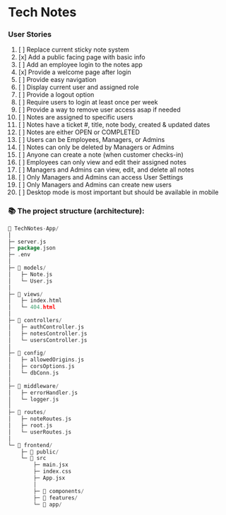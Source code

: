 # Tech Notes




### User Stories

1. [ ] Replace current sticky note system
2. [x] Add a public facing page with basic info 
3. [ ] Add an employee login to the notes app 
4. [x] Provide a welcome page after login 
5. [ ] Provide easy navigation
6. [ ] Display current user and assigned role 
7. [ ] Provide a logout option 
8. [ ] Require users to login at least once per week
9. [ ] Provide a way to remove user access asap if needed 
10. [ ] Notes are assigned to specific users 
11. [ ] Notes have a ticket #, title, note body, created & updated dates
12. [ ] Notes are either OPEN or COMPLETED 
13. [ ] Users can be Employees, Managers, or Admins 
14. [ ] Notes can only be deleted by Managers or Admins 
15. [ ] Anyone can create a note (when customer checks-in)
16. [ ] Employees can only view and edit their assigned notes  
17. [ ] Managers and Admins can view, edit, and delete all notes 
18. [ ] Only Managers and Admins can access User Settings 
19. [ ] Only Managers and Admins can create new users 
20. [ ] Desktop mode is most important but should be available in mobile 

### 📚 The project structure (architecture):

```go
📁 TechNotes-App/
│
├─ server.js
├─ package.json
├─ .env
│
├─ 📁 models/
│   ├─ Note.js
│   └─ User.js
│
├─ 📁 views/
│   ├─ index.html
│   └─ 404.html
│
├─ 📁 controllers/
│   ├─ authController.js
│   ├─ notesController.js
│   └─ usersController.js
│
├─ 📁 config/
│   ├─ allowedOrigins.js
│   ├─ corsOptions.js
│   └─ dbConn.js
│
├─ 📁 middleware/
│   ├─ errorHandler.js
│   └─ logger.js
│
├─ 📁 routes/
│   ├─ noteRoutes.js
│   ├─ root.js
│   └─ userRoutes.js
│
└─ 📁 frontend/
    ├─ 📁 public/
    └─ 📁 src
        ├─ main.jsx
        ├─ index.css
        ├─ App.jsx
        │
        ├─ 📁 components/
        ├─ 📁 features/
        └─ 📁 app/

```



